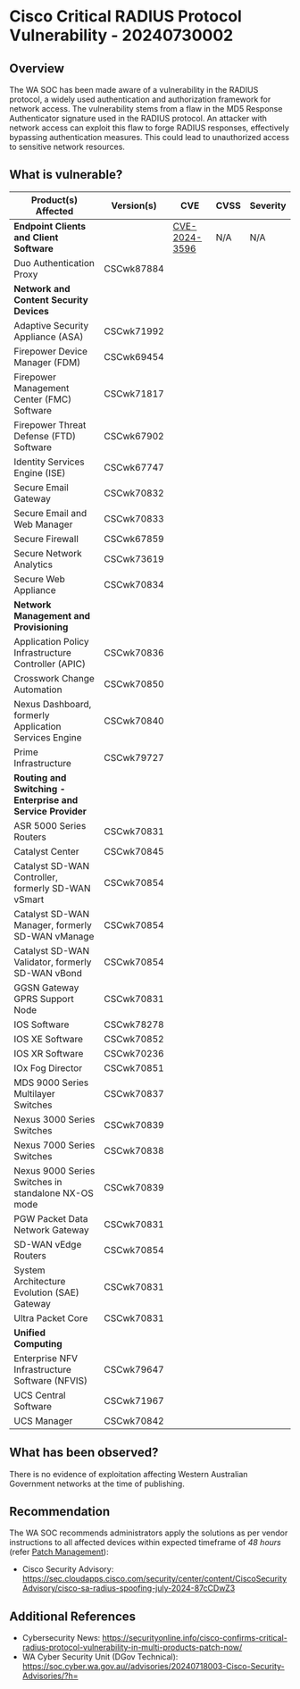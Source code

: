 # Cisco Critical RADIUS Protocol Vulnerability - 20240730002

## Overview

The WA SOC has been made aware of a vulnerability in the RADIUS protocol, a widely used authentication and authorization framework for network access.
The vulnerability stems from a flaw in the MD5 Response Authenticator signature used in the RADIUS protocol. An attacker with network access can exploit this flaw to forge RADIUS responses, effectively bypassing authentication measures. This could lead to unauthorized access to sensitive network resources.

## What is vulnerable?

| Product(s) Affected                                         | Version(s) | CVE                                                             | CVSS | Severity |
| ----------------------------------------------------------- | ---------- | --------------------------------------------------------------- | ---- | -------- |
| **Endpoint Clients and Client Software**                    |            | [CVE-2024-3596](https://nvd.nist.gov/vuln/detail/CVE-2024-3596) | N/A  | N/A      |
| Duo Authentication Proxy                                    | CSCwk87884 |                                                                 |      |          |
| **Network and Content Security Devices**                    |            |                                                                 |      |          |
| Adaptive Security Appliance (ASA)                           | CSCwk71992 |                                                                 |      |          |
| Firepower Device Manager (FDM)                              | CSCwk69454 |                                                                 |      |          |
| Firepower Management Center (FMC) Software                  | CSCwk71817 |                                                                 |      |          |
| Firepower Threat Defense (FTD) Software                     | CSCwk67902 |                                                                 |      |          |
| Identity Services Engine (ISE)                              | CSCwk67747 |                                                                 |      |          |
| Secure Email Gateway                                        | CSCwk70832 |                                                                 |      |          |
| Secure Email and Web Manager                                | CSCwk70833 |                                                                 |      |          |
| Secure Firewall                                             | CSCwk67859 |                                                                 |      |          |
| Secure Network Analytics                                    | CSCwk73619 |                                                                 |      |          |
| Secure Web Appliance                                        | CSCwk70834 |                                                                 |      |          |
| **Network Management and Provisioning**                     |            |                                                                 |      |          |
| Application Policy Infrastructure Controller (APIC)         | CSCwk70836 |                                                                 |      |          |
| Crosswork Change Automation                                 | CSCwk70850 |                                                                 |      |          |
| Nexus Dashboard, formerly Application Services Engine       | CSCwk70840 |                                                                 |      |          |
| Prime Infrastructure                                        | CSCwk79727 |                                                                 |      |          |
| **Routing and Switching - Enterprise and Service Provider** |            |                                                                 |      |          |
| ASR 5000 Series Routers                                     | CSCwk70831 |                                                                 |      |          |
| Catalyst Center                                             | CSCwk70845 |                                                                 |      |          |
| Catalyst SD-WAN Controller, formerly SD-WAN vSmart          | CSCwk70854 |                                                                 |      |          |
| Catalyst SD-WAN Manager, formerly SD-WAN vManage            | CSCwk70854 |                                                                 |      |          |
| Catalyst SD-WAN Validator, formerly SD-WAN vBond            | CSCwk70854 |                                                                 |      |          |
| GGSN Gateway GPRS Support Node                              | CSCwk70831 |                                                                 |      |          |
| IOS Software                                                | CSCwk78278 |                                                                 |      |          |
| IOS XE Software                                             | CSCwk70852 |                                                                 |      |          |
| IOS XR Software                                             | CSCwk70236 |                                                                 |      |          |
| IOx Fog Director                                            | CSCwk70851 |                                                                 |      |          |
| MDS 9000 Series Multilayer Switches                         | CSCwk70837 |                                                                 |      |          |
| Nexus 3000 Series Switches                                  | CSCwk70839 |                                                                 |      |          |
| Nexus 7000 Series Switches                                  | CSCwk70838 |                                                                 |      |          |
| Nexus 9000 Series Switches in standalone NX-OS mode         | CSCwk70839 |                                                                 |      |          |
| PGW Packet Data Network Gateway                             | CSCwk70831 |                                                                 |      |          |
| SD-WAN vEdge Routers                                        | CSCwk70854 |                                                                 |      |          |
| System Architecture Evolution (SAE) Gateway                 | CSCwk70831 |                                                                 |      |          |
| Ultra Packet Core                                           | CSCwk70831 |                                                                 |      |          |
| **Unified Computing**                                       |            |                                                                 |      |          |
| Enterprise NFV Infrastructure Software (NFVIS)              | CSCwk79647 |                                                                 |      |          |
| UCS Central Software                                        | CSCwk71967 |                                                                 |      |          |
| UCS Manager                                                 | CSCwk70842 |                                                                 |      |          |

## What has been observed?

There is no evidence of exploitation affecting Western Australian Government networks at the time of publishing.

## Recommendation

The WA SOC recommends administrators apply the solutions as per vendor instructions to all affected devices within expected timeframe of *48 hours* (refer [Patch Management](../guidelines/patch-management.md)):

- Cisco Security Advisory: <https://sec.cloudapps.cisco.com/security/center/content/CiscoSecurityAdvisory/cisco-sa-radius-spoofing-july-2024-87cCDwZ3>

## Additional References

- Cybersecurity News: <https://securityonline.info/cisco-confirms-critical-radius-protocol-vulnerability-in-multi-products-patch-now/>
- WA Cyber Security Unit (DGov Technical): <https://soc.cyber.wa.gov.au//advisories/20240718003-Cisco-Security-Advisories/?h=>
